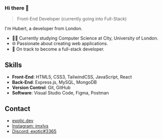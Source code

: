 ### Hi there 👋
> Front-End Developer (currently going into Full-Stack)

I'm Hubert, a developer from London.

   - 👨‍🎓 Currently studying Computer Science at City, University of London.
   - 🌐 Passionate about creating web applications.
   - 🎯 On track to become a full-stack developer.

## Skills

   - **Front-End**: HTML5, CSS3, TailwindCSS, JavaScript, React
   - **Back-End**: Express.js, MySQL, MongoDB
   - **Version Control**: Git, GitHub
   - **Software**: Visual Studio Code, Figma, Postman

## Contact
   - [exotic.dev](https://www.exotic.dev/)
   - [Instagram: imxlvs](https://www.instagram.com/imxlvs/) 
   - [Discord: exotic#3365](./)

    
<!--
**imexotic/imexotic** is a ✨ _special_ ✨ repository because its `README.md` (this file) appears on your GitHub profile.

Here are some ideas to get you started:

- 🔭 I’m currently working on ...
- 🌱 I’m currently learning ...
- 👯 I’m looking to collaborate on ...
- 🤔 I’m looking for help with ...
- 💬 Ask me about ...
- 📫 How to reach me: ...
- 😄 Pronouns: ...
- ⚡ Fun fact: ...
-->
